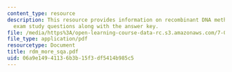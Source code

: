 ```yaml
---
content_type: resource
description: This resource provides information on recombinant DNA methods additional
  exam study questions along with the answer key.
file: /media/https%3A/open-learning-course-data-rc.s3.amazonaws.com/7-02-experimental-biology-communication-spring-2005/06a9e14941136b3b15f3df5414b985c5_rdm_more_sqa.pdf
file_type: application/pdf
resourcetype: Document
title: rdm_more_sqa.pdf
uid: 06a9e149-4113-6b3b-15f3-df5414b985c5
---
```

